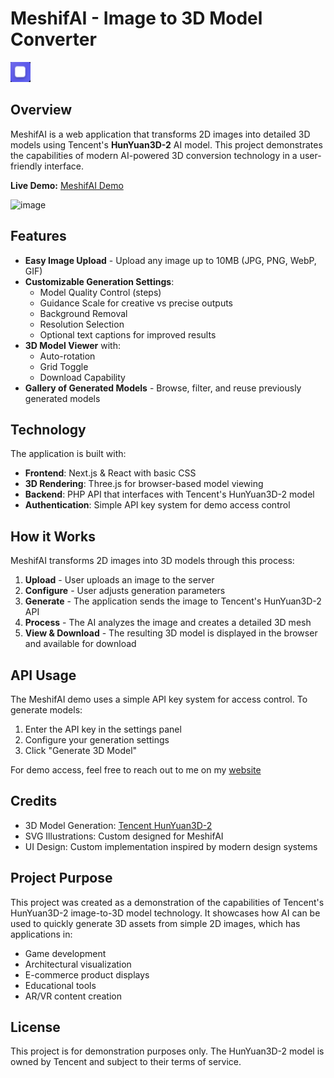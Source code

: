 # MeshifAI - Image to 3D Model Converter

![MeshifAI Logo](public/favicon-32x32.png)

## Overview

MeshifAI is a web application that transforms 2D images into detailed 3D models using Tencent's **HunYuan3D-2** AI model. This project demonstrates the capabilities of modern AI-powered 3D conversion technology in a user-friendly interface.

**Live Demo:** [MeshifAI Demo](https://meshifai.example.com)

![image](https://github.com/user-attachments/assets/5bd9e4b4-b3dc-4dbe-8765-ca619bfefe14)

## Features

- **Easy Image Upload** - Upload any image up to 10MB (JPG, PNG, WebP, GIF)
- **Customizable Generation Settings**:
  - Model Quality Control (steps)
  - Guidance Scale for creative vs precise outputs
  - Background Removal
  - Resolution Selection
  - Optional text captions for improved results
- **3D Model Viewer** with:
  - Auto-rotation
  - Grid Toggle
  - Download Capability
- **Gallery of Generated Models** - Browse, filter, and reuse previously generated models

## Technology

The application is built with:

- **Frontend**: Next.js & React with basic CSS
- **3D Rendering**: Three.js for browser-based model viewing
- **Backend**: PHP API that interfaces with Tencent's HunYuan3D-2 model
- **Authentication**: Simple API key system for demo access control

## How it Works

MeshifAI transforms 2D images into 3D models through this process:

1. **Upload** - User uploads an image to the server
2. **Configure** - User adjusts generation parameters
3. **Generate** - The application sends the image to Tencent's HunYuan3D-2 API
4. **Process** - The AI analyzes the image and creates a detailed 3D mesh
5. **View & Download** - The resulting 3D model is displayed in the browser and available for download

## API Usage

The MeshifAI demo uses a simple API key system for access control. To generate models:

1. Enter the API key in the settings panel
2. Configure your generation settings
3. Click "Generate 3D Model"

For demo access, feel free to reach out to me on my [website](https://0xretro.dev)

## Credits

- 3D Model Generation: [Tencent HunYuan3D-2](https://hunyuan.tencent.com/)
- SVG Illustrations: Custom designed for MeshifAI
- UI Design: Custom implementation inspired by modern design systems

## Project Purpose

This project was created as a demonstration of the capabilities of Tencent's HunYuan3D-2 image-to-3D model technology. It showcases how AI can be used to quickly generate 3D assets from simple 2D images, which has applications in:

- Game development
- Architectural visualization
- E-commerce product displays
- Educational tools
- AR/VR content creation

## License

This project is for demonstration purposes only. The HunYuan3D-2 model is owned by Tencent and subject to their terms of service.
